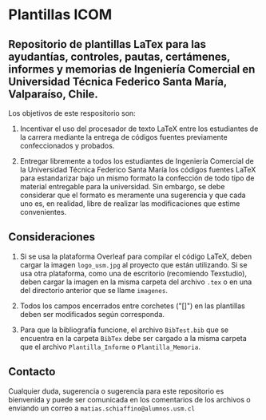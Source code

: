 # Plantillas ICOM

## Repositorio de plantillas LaTex para las ayudantías, controles, pautas, certámenes, informes y memorias de Ingeniería Comercial en Universidad Técnica Federico Santa María, Valparaíso, Chile.

Los objetivos de este respositorio son: 

1. Incentivar el uso del procesador de texto LaTeX entre los estudiantes de la carrera mediante la entrega de códigos fuentes previamente confeccionados y probados.

2. Entregar libremente a todos los estudiantes de Ingeniería Comercial de la Universidad Técnica Federico Santa María los códigos fuentes LaTeX para estandarizar bajo un mismo formato la confección de todo tipo de material entregable para la universidad. Sin embargo, se debe considerar que el formato es meramente una sugerencia y que cada uno es, en realidad, libre de realizar las modificaciones que estime convenientes.

## Consideraciones

1. Si se usa la plataforma Overleaf para compilar el código LaTeX, deben cargar la imagen `logo_usm.jpg` al proyecto que están utilizando. Si se usa otra plataforma, como una de escritorio (recomiendo Texstudio), deben cargar la imagen en la misma carpeta del archivo `.tex` o en una del directorio anterior que se llame `imagenes`.

2. Todos los campos encerrados entre corchetes ("[]") en las plantillas deben ser modificados según corresponda.

3. Para que la bibliografía funcione, el archivo `BibTest.bib` que se encuentra en la carpeta `BibTex` debe ser cargado a la misma carpeta que el archivo `Plantilla_Informe` o `Plantilla_Memoria`.

## Contacto

Cualquier duda, sugerencia o sugerencia para este repositorio es bienvenida y puede ser comunicada en los comentarios de los archivos o enviando un correo a `matias.schiaffino@alumnos.usm.cl`
